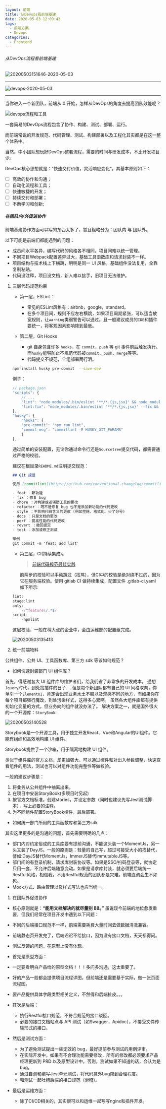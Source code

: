 ```yaml
---
layout: 前端
title: 从Devops看前端基建
date: 2020-05-03 12:09:43
tags:
  - 前端方案
  - Devops
categories:
  - Frontend
---
```


###### 从DevOps流程看前端基建

![20200503151646-2020-05-03](https://cdn.jsdelivr.net/gh/catzillaorz/imgcdn/vsc_img/20200503151646-2020-05-03.png)

---

![devops-2020-05-03](https://cdn.jsdelivr.net/gh/catzillaorz/imgcdn/vsc_img/devops-2020-05-03.png)

---

当你进入一个新团队，前端从 0 开始，怎样从DevOps的角度去提高团队效能呢？

![devops流程和工具](https://cdn.jsdelivr.net/gh/catzillaorz/imgcdn/vsc_img20200503134221.png)

一套简易的DevOps流程包含了协作、构建、测试、部署、运行。

而前端常说的开发规范、代码管理、测试、构建部署以及工程化其实都是在这一整个体系中。

当然，中小团队想玩好DevOps整套流程，需要的时间与研发成本，不比开发项目少。

DevOps核心思想就是：“快速交付价值，灵活响应变化”。其基本原则如下：

- [ ] 高效的协作和沟通；
- [ ] 自动化流程和工具；
- [ ] 快速敏捷的开发；
- [ ] 持续交付和部署；
- [ ] 不断学习和创新;

##### 在团队内/外促进协作

前端基建协作方面可以写的东西太多了，暂且粗略分为：团队内 与 团队外。

以下可能是前端们都能遇到的问题：

- 成员间水平各异，编写代码的风格各不相同，项目间难以统一管理。
- 不同项目Webpack配置差异过大，基础工具函数库和请求封装不一样。
- 项目结构与技术栈上下横跳，明明是同一 UI 风格，基础组件没法复用，全靠复制粘贴。
- 代码没注释，项目没文档，新人难以接手，旧项目无法维护。

1. 三层代码规范约束

   - 第一层，ESLint：
     - 常见的ESLint风格有：airbnb，google，standard。
     - 在多个项目间，规则不应左右横跳，如果项目周期紧张，可以适当放宽规则，让`warning`类弱警告可以通过。且一般建议成员的`IDE`和插件要统一，将客观因素影响降到最低。

   - 第二层，Git Hooks
     - git 自身包含许多 `hooks`，在 `commit`，`push` 等 git 事件前后触发执行。而`husky`能够防止不规范代码被`commit`、`push`、`merge`等等。
     - 代码提交不规范，全组部署两行泪。

    ```bash
    npm install husky pre-commit  --save-dev
    ```

    例子：

    ```js
    // package.json
    "scripts": {
        // ...
        "lint": "node_modules/.bin/eslint '**/*.{js,jsx}' && node_modules/.bin/stylelint '**/*.{css,scss}'",
        "lint:fix": "node_modules/.bin/eslint '**/*.{js,jsx}' --fix && node_modules/.bin/stylelint '**/*.{css,scss}' --fix"
    },
    "husky": {
        "hooks": {
        "pre-commit": "npm run lint",
        "commit-msg": "commitlint -E HUSKY_GIT_PARAMS"
        }
    },
    ```

    通过简单的安装配置，无论你通过命令行还是`Sourcetree`提交代码，都需要通过严格的校验。

    建议在根目录`README.md`注明提交规范：

    ```md
    ## Git 规范

    使用 [commitlint](https://github.com/conventional-changelog/commitlint) 工具，常用有以下几种类型：

    - feat ：新功能
    - fix ：修复 bug
    - chore ：对构建或者辅助工具的更改
    - refactor ：既不是修复 bug 也不是添加新功能的代码更改
    - style ：不影响代码含义的更改 (例如空格、格式化、少了分号)
    - docs ：只是文档的更改
    - perf ：提高性能的代码更改
    - revert ：撤回提交
    - test ：添加或修正测试

    举例
    git commit -m 'feat: add list'

    ```

    - 第三层，CI(持续集成)。

        > [前端代码规范最佳实践](https://mp.weixin.qq.com/s?__biz=MjM5NTk4MDA1MA==&mid=2458073414&idx=2&sn=cea7476d1c65f85eb45f38051586eb9e&scene=21#wechat_redirect)

        前两步的校验可以手动跳过（找骂），但CI中的校验是绝对绕不过的，因为它在服务端校验。使用 gitlab CI 做持续集成，配置文件 .gitlab-ci.yaml 如下所示:

    ```js
    lint:
    stage:lint
    only:
        -/^feature\/.*$/
    script:
        -npmlint
    ```

    这层校验，一般在稍大点的企业中，会由运维部的配置组完成。

    ![20200503135413](https://cdn.jsdelivr.net/gh/catzillaorz/imgcdn/vsc_img20200503135413.png)

1. 统一前端物料

公共组件、公共 UI、工具函数库、第三方 sdk 等该如何规范？

- 如何快速封装部门 UI 组件库？

首先，得感谢各大 UI 组件库的维护者们，给我们省了非常多的开发成本。
遥想`Jquery`时代，到处找插件的日子....
但是每个新团队都有自己的 UI 风格取向，你单引一个`ElementUI`，肯定会出现业务水土不服以及观感不同的地方，而如果你在每个项目都强行魔改，到处污染样式，这得多心累啊。
虽然各大组件库都有提供初始化变量的方式，但业务向的组件就没办法了。
解决方案之一，就是国外很火的一个开源库：`StoryBook`:

![20200503140528](https://cdn.jsdelivr.net/gh/catzillaorz/imgcdn/vsc_img/20200503140528.png)

Storybook是一个开源工具，用于独立开发React、Vue和Angular的UI组件。它能有组织和高效地构建 UI 组件。

Storybook提供了一个沙箱，用于隔离地构建 UI 组件。

类似于组件库的官方文档，却更加强大。可以通过控件和对出入参数调整，快速查看组件的用法，测试也可以对组件功能完整性等做校验。

一般的建议步骤是：

  1. 将业务从公共组件中抽离出来。
  1. 在项目中安装StoryBook(多项目时另起)
  1. 按官方文档标准，创建stories，并设定参数（同时也建议先写Jest测试脚本），写上必要的注释。
  1. 为不同组件配置StoryBook控件，最后部署。

- 如何统一部门所用的工具函数库和第三方sdk

其实这里更多的是沟通的问题，首先需要明确的几点：

- 部门内对约定俗成的工具库要有提前沟通，不能这头装一个MomentJs，另一头又装了DayJS。一般的原则是：轻量的自己写，超过可接受大小的找替代，譬如:DayJS替代MomentJs，ImmerJS替代immutableJS等。
- 部门间的有登录机制，请求库封装协议等。如果是SSO/扫码登录等，就协定只用一套，不允许后端随意变动。如果是请求库封装，就必须要后端统一Restful风格，相信我，不用Restful规范的团队都是灾难。前端连调会生不如死。
- Mock方式、路由管理以及样式写法也应当统一。

1. 在团队外促进协作

- 核心原则就是：**“能用文档解决的就尽量别 BB。”**
虽说现今前端的地位愈发重要，但我们经常在项目开发中遇到以下问题：

- 不同的后端接口规范不一样，前端需要耗费大量时间去做数据清洗兼容。
- 前端静态页开发完了，后端迟迟不给接口，因为没有接口文档，天天都得问。
- 测试反馈的问题，在原型上没有体现。

- 首先是原型方面：

- 一定要看明白产品给的原型文档！！！多问多沟通，这太重要了。
- 好的产品一般都会提供项目流程详图，但前端还是需要基于实际，做一张页面流程图。
- 要产品提供具体字段类型相关定义，不然得和后端扯皮。。。

- 其次是后端：
  - 执行Restful接口规范，不符合规范的接口驳回。
  - 必要的接口文档站点与 API 测试（如Swagger，Apidoc），不接受文件传输形式的接口。

- 然后是测试方面：

  - 为了避免测试提出一些无效的 bug，最好提前参与测试的用例评审。
  - 在实际开发中，如果有不合理功能需要修改，所有的修改都必须要求产品经理更新到 PRD 以及原型设计中。否则，测试如果不知道的话，会认为是 bug。
  - 通过自测和编写Jest单元测试，将代码意外bug降到合理程度。
  - 和测试一起吐槽后端的接口规范（滑稽）。

- 最后是运维方面：

  - 除了CI/CD相关的，其实很可以和运维一起写写nginx和插件开发。
